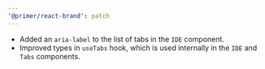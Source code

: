 ```yaml
---
'@primer/react-brand': patch
---
```


- Added an `aria-label` to the list of tabs in the `IDE` component.
- Improved types in `useTabs` hook, which is used internally in the `IDE` and `Tabs` components.
